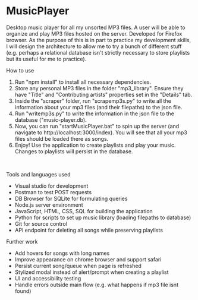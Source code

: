 # MusicPlayer
Desktop music player for all my unsorted MP3 files. A user will be able to organize and play MP3 files hosted on the server. Developed for Firefox browser.
As the purpose of this is in part to practice my development skills, I will design the architecture to allow me to try a bunch of different stuff (e.g. perhaps a relational database isn't strictly necessary to store playlists but its useful for me to practice).


How to use
1. Run "npm install" to install all necessary dependencies.
2. Store any personal MP3 files in the folder "mp3_library". Ensure they have "Title" and "Contributing artists" properties set in the "Details" tab.
3. Inside the "scraper" folder, run "scrapemp3s.py" to write all the information about your mp3 files (and their filepaths) to the json file.
4. Run "writemp3s.py" to write the information in the json file to the database ("music-player.db).
5. Now, you can run "startMusicPlayer.bat" to spin up the server (and navigate to http://localhost:3000/index). You will see that all your mp3 files should be loaded there as songs.
6. Enjoy! Use the application to create playlists and play your music. Changes to playlists will persist in the database.

<br/>

Tools and languages used
- Visual studio for development
- Postman to test POST requests
- DB Browser for SQLite for formulating queries
- Node.js server environment
- JavaScript, HTML, CSS, SQL for building the application
- Python for scripts to set up music library (loading filepaths to database)
- Git for source control
- API endpoint for deleting all songs while preserving playlists


Further work
- Add hovers for songs with long names
- Improve appearance on chrome browser and support safari
- Persist current song/queue when page is refreshed
- Stylized modal instead of alert/prompt when creating a playlist
- UI and accessibility testing
- Handle errors outside main flow (e.g. what happens if mp3 file isnt found)


